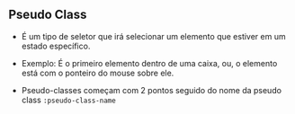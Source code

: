 ## Pseudo Class
* É um tipo de seletor que irá selecionar um elemento que estiver em um estado específico.

* Exemplo: É o primeiro elemento dentro de uma caixa, ou, o elemento está com o ponteiro do mouse sobre ele.

* Pseudo-classes começam com 2 pontos seguido do nome da pseudo class
`:pseudo-class-name`